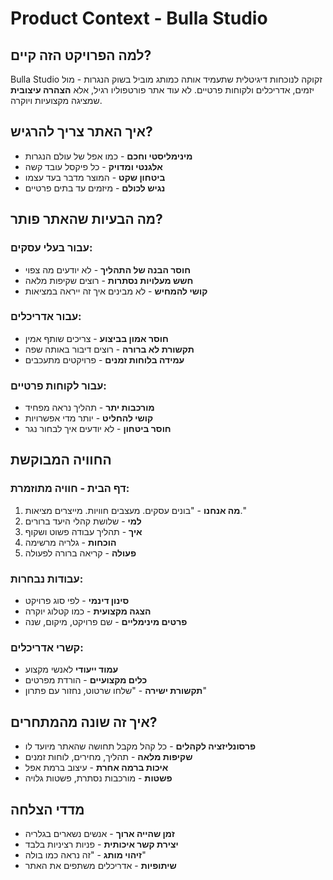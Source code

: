 # Product Context - Bulla Studio

## למה הפרויקט הזה קיים?
Bulla Studio זקוקה לנוכחות דיגיטלית שתעמיד אותה כמותג מוביל בשוק הנגרות - מול יזמים, אדריכלים ולקוחות פרטיים. לא עוד אתר פורטפוליו רגיל, אלא **הצהרה עיצובית** שמציגה מקצועיות ויוקרה.

## איך האתר צריך להרגיש?
- **מינימליסטי וחכם** - כמו אפל של עולם הנגרות
- **אלגנטי ומדויק** - כל פיקסל עובד קשה
- **ביטחון שקט** - המוצר מדבר בעד עצמו
- **נגיש לכולם** - מיזמים עד בתים פרטיים

## מה הבעיות שהאתר פותר?

### עבור בעלי עסקים:
- **חוסר הבנה של התהליך** - לא יודעים מה צפוי
- **חשש מעלויות נסתרות** - רוצים שקיפות מלאה
- **קושי להמחיש** - לא מבינים איך זה ייראה במציאות

### עבור אדריכלים:
- **חוסר אמון בביצוע** - צריכים שותף אמין
- **תקשורת לא ברורה** - רוצים דיבור באותה שפה
- **עמידה בלוחות זמנים** - פרויקטים מתעכבים

### עבור לקוחות פרטיים:
- **מורכבות יתר** - תהליך נראה מפחיד
- **קושי להחליט** - יותר מדי אפשרויות
- **חוסר ביטחון** - לא יודעים איך לבחור נגר

## החוויה המבוקשת

### דף הבית - חוויה מתוזמרת:
1. **מה אנחנו** - "בונים עסקים. מעצבים חוויות. מייצרים מציאות."
2. **למי** - שלושת קהלי היעד ברורים
3. **איך** - תהליך עבודה פשוט ושקוף  
4. **הוכחות** - גלריה מרשימה
5. **פעולה** - קריאה ברורה לפעולה

### עבודות נבחרות:
- **סינון דינמי** - לפי סוג פרויקט
- **הצגה מקצועית** - כמו קטלוג יוקרה
- **פרטים מינימליים** - שם פרויקט, מיקום, שנה

### קשרי אדריכלים:
- **עמוד ייעודי** לאנשי מקצוע
- **כלים מקצועיים** - הורדת מפרטים
- **תקשורת ישירה** - "שלחו שרטוט, נחזור עם פתרון"

## איך זה שונה מהמתחרים?
- **פרסונליזציה לקהלים** - כל קהל מקבל תחושה שהאתר מיועד לו
- **שקיפות מלאה** - תהליך, מחירים, לוחות זמנים
- **איכות ברמה אחרת** - עיצוב ברמת אפל
- **פשטות** - מורכבות נסתרת, פשטות גלויה

## מדדי הצלחה
- **זמן שהייה ארוך** - אנשים נשארים בגלריה
- **יצירת קשר איכותית** - פניות רציניות בלבד
- **זיהוי מותג** - "זה נראה כמו בולה"
- **שיתופיות** - אדריכלים משתפים את האתר 